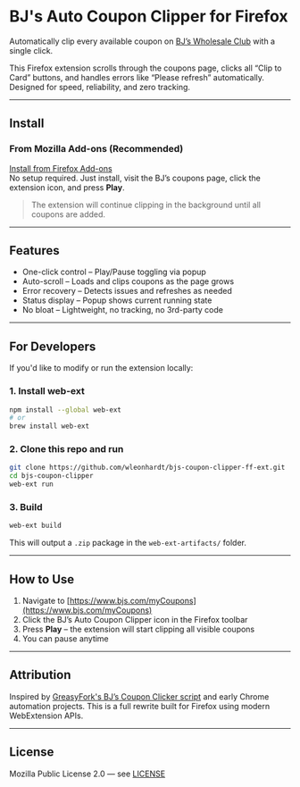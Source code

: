 # BJ's Auto Coupon Clipper for Firefox

Automatically clip every available coupon on [BJ’s Wholesale Club](https://www.bjs.com/myCoupons) with a single click.

This Firefox extension scrolls through the coupons page, clicks all “Clip to Card” buttons, and handles errors like “Please refresh” automatically. Designed for speed, reliability, and zero tracking.

---

## Install

### From Mozilla Add-ons (Recommended)

[Install from Firefox Add-ons](https://addons.mozilla.org/en-US/firefox/addon/bj-s-auto-coupon-clipper/)  
No setup required. Just install, visit the BJ’s coupons page, click the extension icon, and press **Play**.

> The extension will continue clipping in the background until all coupons are added.

---

## Features

- One-click control – Play/Pause toggling via popup  
- Auto-scroll – Loads and clips coupons as the page grows  
- Error recovery – Detects issues and refreshes as needed  
- Status display – Popup shows current running state  
- No bloat – Lightweight, no tracking, no 3rd-party code  

---

## For Developers

If you'd like to modify or run the extension locally:

### 1. Install web-ext

```bash
npm install --global web-ext
# or
brew install web-ext
```

### 2. Clone this repo and run

```bash
git clone https://github.com/wleonhardt/bjs-coupon-clipper-ff-ext.git
cd bjs-coupon-clipper
web-ext run
```

### 3. Build

```bash
web-ext build
```

This will output a `.zip` package in the `web-ext-artifacts/` folder.

---

## How to Use

1. Navigate to [https://www.bjs.com/myCoupons](https://www.bjs.com/myCoupons)
2. Click the BJ’s Auto Coupon Clipper icon in the Firefox toolbar
3. Press **Play** – the extension will start clipping all visible coupons
4. You can pause anytime

---

## Attribution

Inspired by [GreasyFork's BJ’s Coupon Clicker script](https://greasyfork.org/en/scripts/424555) and early Chrome automation projects. This is a full rewrite built for Firefox using modern WebExtension APIs.

---

## License

Mozilla Public License 2.0 — see [LICENSE](LICENSE)
